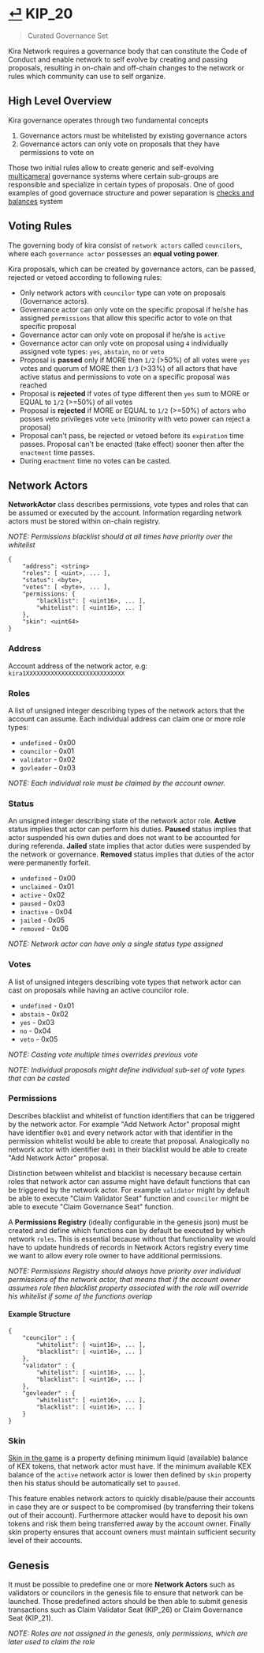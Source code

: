 # [⏎](README.md#Roadmap) KIP_20
> Curated Governance Set

Kira Network requires a governance body that can constitute the Code of Conduct and enable network to self evolve by creating and passing proposals, resulting in on-chain and off-chain changes to the network or rules which community can use to self organize.

## High Level Overview

Kira governance operates through two fundamental concepts

1. Governance actors must be whitelisted by existing governance actors
2. Governance actors can only vote on proposals that they have permissions to vote on 

Those two initial rules allow to create generic and self-evolving [multicameral](https://en.wikipedia.org/wiki/Multicameralism) governance systems where certain sub-groups are responsible and specialize in certain types of proposals. One of good examples of good governace structure and power separation is [checks and balances](https://en.wikipedia.org/wiki/Separation_of_powers#:~:text=The%20principle%20of%20checks%20and,supreme%2C%20thereby%20securing%20political%20liberty.) system

## Voting Rules

The governing body of kira consist of `network actors` called `councilors`, where each `governance actor` possesses an **equal voting power**.

Kira proposals, which can be created by governance actors, can be passed, rejected or vetoed according to following rules:
* Only network actors with `councilor` type can vote on proposals (Governance actors).
* Governance actor can only vote on the specific proposal if he/she has assigned  `permissions` that allow this specific actor to vote on that specific proposal
* Governance actor can only vote on proposal if he/she is `active`
* Governance actor can only vote on proposal using `4` individually assigned vote types: `yes`, `abstain`, `no` or `veto`
* Proposal is **passed** only if MORE then `1/2` (>50%) of all votes were `yes` votes and quorum of MORE then `1/3` (>33%) of all actors that have active status and permissions to vote on a specific proposal was reached
* Proposal is **rejected** if votes of type different then `yes` sum to MORE or EQUAL to `1/2` (>=50%) of all votes
* Proposal is **rejected** if MORE or EQUAL to `1/2` (>=50%) of actors who posses veto privileges vote `veto` (minority with veto power can reject a proposal)
* Proposal can't pass, be rejected or vetoed before its `expiration` time passes. Proposal can't be enacted (take effect) sooner then after the `enactment` time passes. 
* During `enactment` time no votes can be casted.

## Network Actors

**NetworkActor** class describes permissions, vote types and roles that can be assumed or executed by the account. Information regarding network actors must be stored within on-chain registry. 

_NOTE: Permissions blacklist should at all times have priority over the whitelist_

```
{
    "address": <string>
    "roles": [ <uint>, ... ],
    "status": <byte>,
    "votes": [ <byte>, ... ],
    "permissions: {
        "blacklist": [ <uint16>, ... ],
        "whitelist": [ <uint16>, ... ]
    },
    "skin": <uint64>
}
```

### Address

Account address of the network actor, e.g: `kira1XXXXXXXXXXXXXXXXXXXXXXXXXXXX`

### Roles

A list of unsigned integer describing types of the network actors that the account can assume. Each individual address can claim one or more role types: 
* `undefined` - 0x00
* `councilor` - 0x01
* `validator` - 0x02
* `govleader` - 0x03

_NOTE: Each individual role must be claimed by the account owner._

### Status

An unsigned integer describing state of the network actor role. **Active** status implies that actor can perform his duties. **Paused** status implies that actor suspended his own duties and does not want to be accounted for during referenda. **Jailed** state implies that actor duties were suspended by the network or governance. **Removed** status implies that duties of the actor were permanently forfeit.

* `undefined` - 0x00
* `unclaimed` - 0x01
* `active` - 0x02
* `paused` - 0x03
* `inactive` - 0x04
* `jailed` - 0x05
* `removed` - 0x06

_NOTE: Network actor can have only a single status type assigned_

### Votes

A list of unsigned integers describing vote types that network actor can cast on proposals while having an active councilor role.

* `undefined` - 0x01
* `abstain` - 0x02
* `yes` - 0x03
* `no` - 0x04
* `veto` -  0x05

_NOTE: Casting vote multiple times overrides previous vote_

_NOTE: Individual proposals might define individual sub-set of vote types that can be casted_

### Permissions

Describes blacklist and whitelist of function identifiers that can be triggered by the network actor. For example "Add Network Actor" proposal might have identifier `0x01` and every network actor with that identifier in the permission whitelist would be able to create that proposal. Analogically no network actor with identifier `0x01` in their blacklist would be able to create "Add Network Actor" proposal.

Distinction between whitelist and blacklist is necessary because certain roles that network actor can assume might have default functions that can be triggered by the network actor. For example `validator` might by default be able to execute "Claim Validator Seat" function and `councilor` might be able to execute "Claim Governance Seat" function.

A **Permissions Registry** (ideally configurable in the genesis json) must be created and define which functions can by default be executed by which network `roles`. This is essential because without that functionality we would have to update hundreds of records in Network Actors registry every time we want to allow every role owner to have additional permissions.

_NOTE: Permissions Registry should always have priority over individual permissions of the network actor, that means that if the account owner assumes role then blacklist property associated with the role will override his whitelist if some of the functions overlap_ 

#### Example Structure
```
{
    "councilor" : {
        "whitelist": [ <uint16>, ... ],
        "blacklist": [ <uint16>, ... ] 
    },
    "validator" : {
        "whitelist": [ <uint16>, ... ],
        "blacklist": [ <uint16>, ... ] 
    },
    "govleader" : {
        "whitelist": [ <uint16>, ... ],
        "blacklist": [ <uint16>, ... ] 
    }
}
```

### Skin

[Skin in the game](https://en.wikipedia.org/wiki/Skin_in_the_game_(phrase)) is a property defining minimum liquid (available) balance of KEX tokens, that network actor must have. If the minimum available KEX balance of the `active` network actor is lower then defined by `skin` property then his status should be automatically set to `paused`.

This feature enables network actors to quickly disable/pause their accounts in case they are or suspect to be compromised (by transferring their tokens out of their account). Furthermore attacker would have to deposit his own tokens and risk them being transferred away by the account owner. Finally skin property ensures that account owners must maintain sufficient security level of their accounts.

## Genesis

It must be possible to predefine one or more **Network Actors** such as validators or councilors in the genesis file to ensure that network can be launched. Those predefined actors should be then able to submit genesis transactions such as Claim Validator Seat (KIP_26) or Claim Governance Seat (KIP_21).

_NOTE: Roles are not assigned in the genesis, only permissions, which are later used to claim the role_

